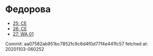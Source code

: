 # Федорова
- [25: CE](25.md)
- [26: CE](26.md)
- [27: WA 01](27.md)

Commit: aa07582ab951bc7852fc9c6d4f0d77f4e441fc57
 fetched at: 20201103-060252

